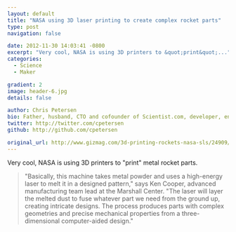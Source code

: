 ```yaml
---
layout: default
title: "NASA using 3D laser printing to create complex rocket parts"
type: post
navigation: false

date: 2012-11-30 14:03:41 -0800
excerpt: "Very cool, NASA is using 3D printers to &quot;print&quot;..."
categories:
  - Science
  - Maker

gradient: 2
image: header-6.jpg
details: false

author: Chris Petersen
bio: Father, husband, CTO and cofounder of Scientist.com, developer, entrepreneur and technologist.
twitter: http://twitter.com/cpetersen
github: http://github.com/cpetersen

original_url: http://www.gizmag.com/3d-printing-rockets-nasa-sls/24909/
---
```



Very cool, NASA is using 3D printers to "print" metal rocket parts.

 > "Basically, this machine takes metal powder and uses a high-energy laser to melt it in a designed pattern," says Ken Cooper, advanced manufacturing team lead at the Marshall Center. "The laser will layer the melted dust to fuse whatever part we need from the ground up, creating intricate designs. The process produces parts with complex geometries and precise mechanical properties from a three-dimensional computer-aided design."

